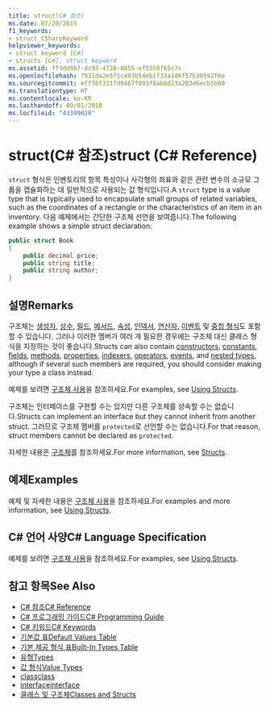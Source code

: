 ```yaml
---
title: struct(C# 참조)
ms.date: 07/20/2015
f1_keywords:
- struct_CSharpKeyword
helpviewer_keywords:
- struct keyword [C#]
- structs [C#], struct keyword
ms.assetid: ff3dd9b7-dc93-4720-8855-ef5558f65c7c
ms.openlocfilehash: 7931da2e5f5c493b54eb1f33a1d6f57b38592f6e
ms.sourcegitcommit: efff8f331fd9467f093f8ab8d23a203d6ecb5b60
ms.translationtype: HT
ms.contentlocale: ko-KR
ms.lasthandoff: 09/01/2018
ms.locfileid: "43399020"
---
```

# <a name="struct-c-reference"></a><span data-ttu-id="b613e-102">struct(C# 참조)</span><span class="sxs-lookup"><span data-stu-id="b613e-102">struct (C# Reference)</span></span>
<span data-ttu-id="b613e-103">`struct` 형식은 인벤토리의 항목 특성이나 사각형의 좌표와 같은 관련 변수의 소규모 그룹을 캡슐화하는 데 일반적으로 사용되는 값 형식입니다.</span><span class="sxs-lookup"><span data-stu-id="b613e-103">A `struct` type is a value type that is typically used to encapsulate small groups of related variables, such as the coordinates of a rectangle or the characteristics of an item in an inventory.</span></span> <span data-ttu-id="b613e-104">다음 예제에서는 간단한 구조체 선언을 보여줍니다.</span><span class="sxs-lookup"><span data-stu-id="b613e-104">The following example shows a simple struct declaration:</span></span>  
  
```csharp  
public struct Book  
{  
    public decimal price;  
    public string title;  
    public string author;  
}  
```  
  
## <a name="remarks"></a><span data-ttu-id="b613e-105">설명</span><span class="sxs-lookup"><span data-stu-id="b613e-105">Remarks</span></span>  
 <span data-ttu-id="b613e-106">구조체는 [생성자](../../../csharp/programming-guide/classes-and-structs/constructors.md), [상수](../../../csharp/programming-guide/classes-and-structs/constants.md), [필드](../../../csharp/programming-guide/classes-and-structs/fields.md), [메서드](../../../csharp/programming-guide/classes-and-structs/methods.md), [속성](../../../csharp/programming-guide/classes-and-structs/properties.md), [인덱서](../../../csharp/programming-guide/indexers/index.md), [연산자](../../../csharp/programming-guide/statements-expressions-operators/operators.md), [이벤트](../../../csharp/programming-guide/events/index.md) 및 [중첩 형식](../../../csharp/programming-guide/classes-and-structs/nested-types.md)도 포함할 수 있습니다. 그러나 이러한 멤버가 여러 개 필요한 경우에는 구조체 대신 클래스 형식을 지정하는 것이 좋습니다.</span><span class="sxs-lookup"><span data-stu-id="b613e-106">Structs can also contain [constructors](../../../csharp/programming-guide/classes-and-structs/constructors.md), [constants](../../../csharp/programming-guide/classes-and-structs/constants.md), [fields](../../../csharp/programming-guide/classes-and-structs/fields.md), [methods](../../../csharp/programming-guide/classes-and-structs/methods.md), [properties](../../../csharp/programming-guide/classes-and-structs/properties.md), [indexers](../../../csharp/programming-guide/indexers/index.md), [operators](../../../csharp/programming-guide/statements-expressions-operators/operators.md), [events](../../../csharp/programming-guide/events/index.md), and [nested types](../../../csharp/programming-guide/classes-and-structs/nested-types.md), although if several such members are required, you should consider making your type a class instead.</span></span>  
  
 <span data-ttu-id="b613e-107">예제를 보려면 [구조체 사용](../../../csharp/programming-guide/classes-and-structs/using-structs.md)을 참조하세요.</span><span class="sxs-lookup"><span data-stu-id="b613e-107">For examples, see [Using Structs](../../../csharp/programming-guide/classes-and-structs/using-structs.md).</span></span>  
  
 <span data-ttu-id="b613e-108">구조체는 인터페이스를 구현할 수는 있지만 다른 구조체를 상속할 수는 없습니다.</span><span class="sxs-lookup"><span data-stu-id="b613e-108">Structs can implement an interface but they cannot inherit from another struct.</span></span> <span data-ttu-id="b613e-109">그러므로 구조체 멤버를 `protected`로 선언할 수는 없습니다.</span><span class="sxs-lookup"><span data-stu-id="b613e-109">For that reason, struct members cannot be declared as `protected`.</span></span>  
  
 <span data-ttu-id="b613e-110">자세한 내용은 [구조체](../../../csharp/programming-guide/classes-and-structs/structs.md)를 참조하세요.</span><span class="sxs-lookup"><span data-stu-id="b613e-110">For more information, see [Structs](../../../csharp/programming-guide/classes-and-structs/structs.md).</span></span>  
  
## <a name="examples"></a><span data-ttu-id="b613e-111">예제</span><span class="sxs-lookup"><span data-stu-id="b613e-111">Examples</span></span>  
 <span data-ttu-id="b613e-112">예제 및 자세한 내용은 [구조체 사용](../../../csharp/programming-guide/classes-and-structs/using-structs.md)을 참조하세요.</span><span class="sxs-lookup"><span data-stu-id="b613e-112">For examples and more information, see [Using Structs](../../../csharp/programming-guide/classes-and-structs/using-structs.md).</span></span>  
  
## <a name="c-language-specification"></a><span data-ttu-id="b613e-113">C# 언어 사양</span><span class="sxs-lookup"><span data-stu-id="b613e-113">C# Language Specification</span></span>  
 <span data-ttu-id="b613e-114">예제를 보려면 [구조체 사용](../../../csharp/programming-guide/classes-and-structs/using-structs.md)을 참조하세요.</span><span class="sxs-lookup"><span data-stu-id="b613e-114">For examples, see [Using Structs](../../../csharp/programming-guide/classes-and-structs/using-structs.md).</span></span>  
  
## <a name="see-also"></a><span data-ttu-id="b613e-115">참고 항목</span><span class="sxs-lookup"><span data-stu-id="b613e-115">See Also</span></span>

- [<span data-ttu-id="b613e-116">C# 참조</span><span class="sxs-lookup"><span data-stu-id="b613e-116">C# Reference</span></span>](../../../csharp/language-reference/index.md)  
- [<span data-ttu-id="b613e-117">C# 프로그래밍 가이드</span><span class="sxs-lookup"><span data-stu-id="b613e-117">C# Programming Guide</span></span>](../../../csharp/programming-guide/index.md)  
- [<span data-ttu-id="b613e-118">C# 키워드</span><span class="sxs-lookup"><span data-stu-id="b613e-118">C# Keywords</span></span>](../../../csharp/language-reference/keywords/index.md)  
- [<span data-ttu-id="b613e-119">기본값 표</span><span class="sxs-lookup"><span data-stu-id="b613e-119">Default Values Table</span></span>](../../../csharp/language-reference/keywords/default-values-table.md)  
- [<span data-ttu-id="b613e-120">기본 제공 형식 표</span><span class="sxs-lookup"><span data-stu-id="b613e-120">Built-In Types Table</span></span>](../../../csharp/language-reference/keywords/built-in-types-table.md)  
- [<span data-ttu-id="b613e-121">유형</span><span class="sxs-lookup"><span data-stu-id="b613e-121">Types</span></span>](../../../csharp/language-reference/keywords/types.md)  
- [<span data-ttu-id="b613e-122">값 형식</span><span class="sxs-lookup"><span data-stu-id="b613e-122">Value Types</span></span>](../../../csharp/language-reference/keywords/value-types.md)  
- [<span data-ttu-id="b613e-123">class</span><span class="sxs-lookup"><span data-stu-id="b613e-123">class</span></span>](../../../csharp/language-reference/keywords/class.md)  
- [<span data-ttu-id="b613e-124">interface</span><span class="sxs-lookup"><span data-stu-id="b613e-124">interface</span></span>](../../../csharp/language-reference/keywords/interface.md)  
- [<span data-ttu-id="b613e-125">클래스 및 구조체</span><span class="sxs-lookup"><span data-stu-id="b613e-125">Classes and Structs</span></span>](../../../csharp/programming-guide/classes-and-structs/index.md)
